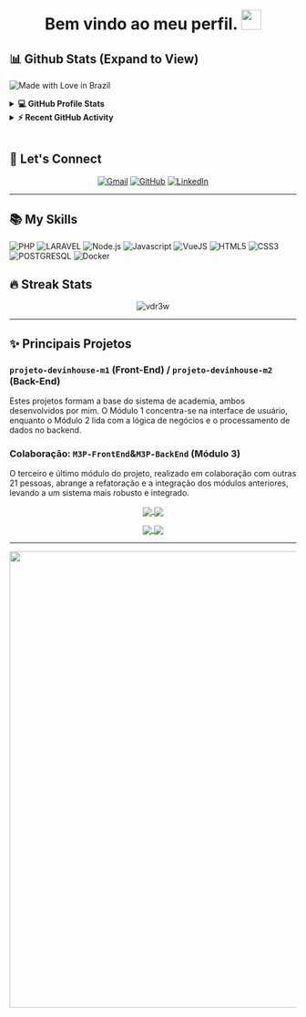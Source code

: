 
<h1 align="center">Bem vindo ao meu perfil. <img src="https://media.giphy.com/media/hvRJCLFzcasrR4ia7z/giphy.gif" width="35"></h1>

## 📊 Github Stats (Expand to View)
![Made with Love in Brazil](https://img.shields.io/badge/Made%20with-Love%20in%20Brazil-green)

<details> 
  <summary><b>💻 GitHub Profile Stats</b></summary>
  <br/>
  <p align="center">
    <a href="https://github.com/vdr3w"><img align="center" src="https://github-readme-stats.vercel.app/api?username=vdr3w&show_icons=true&locale=en&theme=dracula" alt="vdr3w" height="192px"/></a>
	</p>
	<p  align="center">
	  <img src="https://github-readme-stats.vercel.app/api/top-langs?username=vdr3w&show_icons=true&locale=en&layout=compact&theme=dracula" alt="vdr3w" height="192px"/>
	</p>
  <br/>
  <b>Note:</b> Top languages is only a metric of the languages my public code consists of and doesn't reflect experience or skill level.
  </p>
</details>

<details>
  <summary><b>⚡ Recent GitHub Activity</b></summary>
  <br/>
	<a href="https://github.com/vdr3w"><img alt="vDr3w's Activity Graph" src="https://github-readme-activity-graph.vercel.app/graph?username=vdr3w&custom_title=vDr3w's%20Contribution%20Graph&theme=dracula" /></a>
  <br/>

</details>

<br/>

## 🕺 Let's Connect


<p align="center">
	<a href="mailto:drewvieirasocial@gmail.com"><img src="https://img.icons8.com/bubbles/50/000000/gmail.png" alt="Gmail"/></a>
	<a href="https://github.com/vdr3w"><img src="https://img.icons8.com/bubbles/50/000000/github.png" alt="GitHub"/></a>
	<a href="https://linkedin.com/in/vieiradrew"><img src="https://img.icons8.com/bubbles/50/000000/linkedin.png" alt="LinkedIn"/></a>
</p>

---

## 📚 My Skills

![PHP](https://img.shields.io/badge/PHP-777BB4?style=for-the-badge&logo=php&logoColor=white)
![LARAVEL](https://img.shields.io/badge/Laravel-FF2D20?style=for-the-badge&logo=laravel&logoColor=white)
![Node.js](https://img.shields.io/badge/Node.js-43853D?style=for-the-badge&logo=node.js&logoColor=white)
![Javascript](https://img.shields.io/badge/javascript-F7DF1E?style=for-the-badge&logo=javascript&logoColor=black)
![VueJS](https://img.shields.io/badge/Vue.js-35495E?style=for-the-badge&logo=vue.js&logoColor=4FC08D)
![HTML5](https://img.shields.io/badge/html5-E34F26?style=for-the-badge&logo=html5&logoColor=black)
![CSS3](https://img.shields.io/badge/css3-1572B6?style=for-the-badge&logo=css3&logoColor=black)
![POSTGRESQL](https://img.shields.io/badge/PostgreSQL-316192?style=for-the-badge&logo=postgresql&logoColor=white)
![Docker](https://img.shields.io/badge/Docker-2496ED?style=for-the-badge&logo=docker&logoColor=white)

## 🔥 Streak Stats

<p align="center"><img align="center" src="https://github-readme-streak-stats.herokuapp.com/?user=vdr3w&theme=dracula" alt="vdr3w" /></p>

---

## ✨ Principais Projetos

### `projeto-devinhouse-m1` (Front-End) / `projeto-devinhouse-m2` (Back-End)
Estes projetos formam a base do sistema de academia, ambos desenvolvidos por mim. O Módulo 1 concentra-se na interface de usuário, enquanto o Módulo 2 lida com a lógica de negócios e o processamento de dados no backend.

### Colaboração: `M3P-FrontEnd`&`M3P-BackEnd` (Módulo 3)
O terceiro e último módulo do projeto, realizado em colaboração com outras 21 pessoas, abrange a refatoração e a integração dos módulos anteriores, levando a um sistema mais robusto e integrado.


<p align="center">
	<a href="https://github.com/vdr3w/proj


<p align="center">
	<a href="https://github.com/vdr3w/projeto-devinhouse-m1">
		<img align="center" src="https://github-readme-stats.vercel.app/api/pin/?username=vdr3w&repo=projeto-devinhouse-m1&hide_border=true&theme=dracula&show_icons=true" />
	</a>
	<a href="https://github.com/vdr3w/projeto-devinhouse-m2">
		<img align="center" src="https://github-readme-stats.vercel.app/api/pin/?username=vdr3w&repo=projeto-devinhouse-m2&hide_border=true&theme=dracula&show_icons=true" />
	</a>
</p>
<p align="center">
	<a href="https://github.com/DEVinHouse-Zucchetti/M3P-FrontEnd">
		<img align="center" src="https://github-readme-stats.vercel.app/api/pin/?username=DEVinHouse-Zucchetti&repo=M3P-FrontEnd&hide_border=true&theme=dracula&show_icons=true" />
	</a>
	<a href="https://github.com/DEVinHouse-Zucchetti/M3P-BackEnd">
		<img align="center" src="https://github-readme-stats.vercel.app/api/pin/?username=DEVinHouse-Zucchetti&repo=M3P-BackEnd&hide_border=true&theme=dracula&show_icons=true" />
	</a>
</p>



---

<p align="center">
<img width=800 src="https://github-profile-trophy.vercel.app/?username=vdr3w&margin-w=10&row=1&theme=gruvbox&no-bg=true"/>
</p>
